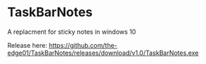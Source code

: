 # TaskBarNotes
A replacment for sticky notes in windows 10

Release here: https://github.com/the-edge01/TaskBarNotes/releases/download/v1.0/TaskBarNotes.exe
